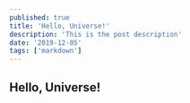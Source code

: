 ```yaml
---
published: true
title: 'Hello, Universe!'
description: 'This is the post description'
date: '2019-12-05'
tags: ['markdown']
---
```

## Hello, Universe!
